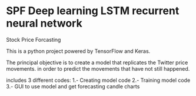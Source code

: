 # SPF Deep learning LSTM recurrent neural network
Stock Price Forcasting

This is a python project powered by TensorFlow and Keras. 

The principal objective is to create a model that replicates the Twitter price movements. in order to predict the movements that have not still happened.

includes 3 different codes: 
  1.- Creating model code
  2.- Training model code
  3.- GUI to use model and get forecasting candle charts
